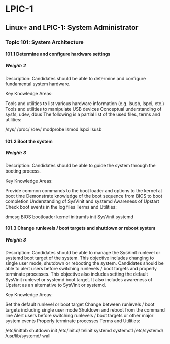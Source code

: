 # LPIC-1
## Linux+ and LPIC-1: System Administrator
### Topic 101: System Architecture

#### 101.1 Determine and configure hardware settings

##### Weight: 2

Description: Candidates should be able to determine and configure fundamental system hardware.

Key Knowledge Areas:

Tools and utilities to list various hardware information (e.g. lsusb, lspci, etc.)
Tools and utilities to manipulate USB devices
Conceptual understanding of sysfs, udev, dbus
The following is a partial list of the used files, terms and utilities:

/sys/
/proc/
/dev/
modprobe
lsmod
lspci
lsusb
 

#### 101.2 Boot the system

##### Weight: 3

Description: Candidates should be able to guide the system through the booting process.

Key Knowledge Areas:

Provide common commands to the boot loader and options to the kernel at boot time
Demonstrate knowledge of the boot sequence from BIOS to boot completion
Understanding of SysVinit and systemd
Awareness of Upstart
Check boot events in the log files
Terms and Utilities:

dmesg
BIOS
bootloader
kernel
initramfs
init
SysVinit
systemd
 

#### 101.3 Change runlevels / boot targets and shutdown or reboot system

##### Weight: 3

Description: Candidates should be able to manage the SysVinit runlevel or systemd boot target of the system. This objective includes changing to single user mode, shutdown or rebooting the system. Candidates should be able to alert users before switching runlevels / boot targets and properly terminate processes. This objective also includes setting the default SysVinit runlevel or systemd boot target. It also includes awareness of Upstart as an alternative to SysVinit or systemd.

Key Knowledge Areas:

Set the default runlevel or boot target
Change between runlevels / boot targets including single user mode
Shutdown and reboot from the command line
Alert users before switching runlevels / boot targets or other major system events
Properly terminate processes
Terms and Utilities:

/etc/inittab
shutdown
init
/etc/init.d/
telinit
systemd
systemctl
/etc/systemd/
/usr/lib/systemd/
wall
